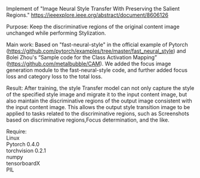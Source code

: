 Implement of "Image Neural Style Transfer With Preserving the Salient Regions."  https://ieeexplore.ieee.org/abstract/document/8606126

Purpose: Keep the discriminative regions of the original content image unchanged while performing Stylization.

Main work: Based on "fast-neural-style" in the official example of Pytorch  (https://github.com/pytorch/examples/tree/master/fast_neural_style) and Bolei Zhou's “Sample code for the Class Activation Mapping” (https://github.com/metalbubble/CAM). We added the focus image generation module to the fast-neural-style code, and further added focus loss and category loss to the total loss.

Result: After training, the style Transfer model can not only capture the style of the specified style image and migrate it to the input content image, but also maintain the discriminative regions of the output image consistent with the input content image. This allows the output style transition image to be applied to tasks related to the discriminative regions, such as Screenshots based on discriminative regions,Focus determination, and the like.

Require:  
Linux  
Pytorch 0.4.0  
torchvision 0.2.1  
numpy  
tensorboardX  
PIL  
